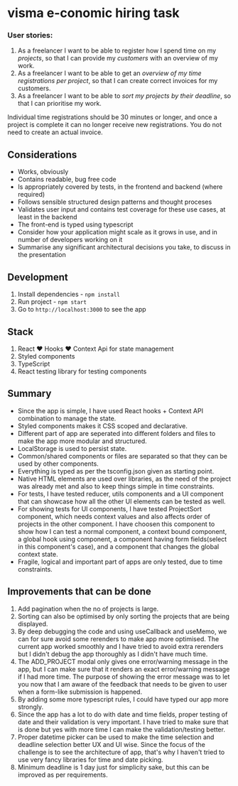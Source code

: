 # visma e-conomic hiring task

### User stories:

1. As a freelancer I want to be able to register how I spend time on my _projects_, so that I can provide my _customers_ with an overview of my work.
2. As a freelancer I want to be able to get an _overview of my time registrations per project_, so that I can create correct invoices for my customers.
3. As a freelancer I want to be able to _sort my projects by their deadline_, so that I can prioritise my work.

Individual time registrations should be 30 minutes or longer, and once a project is complete it can no longer receive new registrations. You do not need to create an actual invoice.

## Considerations

- Works, obviously
- Contains readable, bug free code
- Is appropriately covered by tests, in the frontend and backend (where required)
- Follows sensible structured design patterns and thought proceses
- Validates user input and contains test coverage for these use cases, at least in the backend
- The front-end is typed using typescript
- Consider how your application might scale as it grows in use, and in number of developers working on it
- Summarise any significant architectural decisions you take, to discuss in the presentation

## Development

1. Install dependencies - `npm install`
2. Run project - `npm start`
3. Go to `http://localhost:3000` to see the app

## Stack

1. React ❤️ Hooks ❤️ Context Api for state management
2. Styled components
3. TypeScript
4. React testing library for testing components

## Summary

- Since the app is simple, I have used React hooks + Context API combination to manage the state.
- Styled components makes it CSS scoped and declarative.
- Different part of app are seperated into different folders and files to make the app more modular and structured.
- LocalStorage is used to persist state.
- Common/shared components or files are separated so that they can be used by other components.
- Everything is typed as per the tsconfig.json given as starting point.
- Native HTML elements are used over libraries, as the need of the project was already met and also to keep things simple in time constraints.
- For tests, I have tested reducer, utils components and a UI component that can showcase how all the other UI elements can be tested as well.
- For showing tests for UI components, I have tested ProjectSort component, which needs context values and also affects order of projects in the other component. I have choosen this component to show how I can test a normal component, a context bound component, a global hook using component, a component having form fields(select in this component's case), and a component that changes the global context state.
- Fragile, logical and important part of apps are only tested, due to time constraints.

## Improvements that can be done

1. Add pagination when the no of projects is large.
2. Sorting can also be optimised by only sorting the projects that are being displayed.
3. By deep debugging the code and using useCallback and useMemo, we can for sure avoid some rerenders to make app more optimised. The current app worked smoothly and I have tried to avoid extra rerenders but I didn't debug the app thoroughly as I didn't have much time.
4. The ADD_PROJECT modal only gives one error/warning message in the app, but I can make sure that it renders an exact error/warning message if I had more time. The purpose of showing the error message was to let you now that I am aware of the feedback that needs to be given to user when a form-like submission is happened.
5. By adding some more typescript rules, I could have typed our app more strongly.
6. Since the app has a lot to do with date and time fields, proper testing of date and their validation is very important. I have tried to make sure that is done but yes with more time I can make the validation/testing better.
7. Proper datetime picker can be used to make the time selection and deadline selection better UX and UI wise. Since the focus of the challenge is to see the architecture of app, that's why I haven't tried to use very fancy libraries for time and date picking.
8. Minimum deadline is 1 day just for simplicity sake, but this can be improved as per requirements.
